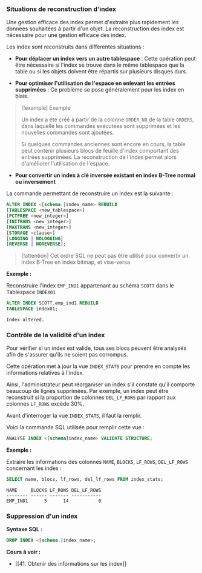### Situations de reconstruction d'index

Une gestion efficace des index permet d'extraire plus rapidement les données souhaitées à partir d'un objet. La reconstruction des index est nécessaire pour une gestion efficace des index.

Les index sont reconstruits dans différentes situations : 

- **Pour déplacer un index vers un autre tablespace** : Cette opération peut être nécessaire si l'index se trouve dans le même tablespace que la table ou si les objets doivent être répartis sur plusieurs disques durs.
  
- **Pour optimiser l'utilisation de l'espace en enlevant les entrées supprimées** : Ce problème se pose généralement pour les index en biais. 

>[!example] Exemple 
>
>Un index a été créé à partir de la colonne `ORDER_NO` de la table `ORDERS`, dans laquelle les commandes exécutées sont supprimées et les nouvelles commandes sont ajoutées. 
>
>Si quelques commandes anciennes sont encore en cours, la table peut contenir plusieurs blocs de feuille d'index comportant des entrées supprimées. La reconstruction de l'index permet alors d'améliorer l'utilisation de l'espace.

- **Pour convertir un index à clé inversée existant en index B-Tree normal ou inversement**

La commande permettant de reconstruire un index est la suivante : 

```SQL
ALTER INDEX <[schema.]index_name> REBUILD
[TABLESPACE <new_tablespace>]
[PCTFREE <new_integer>]
[INITRANS <new_integer>]
[MAXTRANS <new_integer>]
[STORAGE <clause>]
[LOGGING | NOLOGGING]
[REVERSE | NOREVERSE];
```

>[!attention] Cet ordre SQL ne peut pas être utilisé pour convertir un index B-Tree en index bitmap, et vise-versa

**Exemple :**

Reconstruire l'index `EMP_IND1` appartenant au schéma `SCOTT` dans le Tablespace `INDEX01` 

```SQL
ALTER INDEX SCOTT.emp_ind1 REBUILD 
TABLESPACE index01;
```

```
Index altered.
```

### Contrôle de la validité d'un index

Pour vérifier si un index est valide, tous ses blocs peuvent être analysés afin de s'assurer qu'ils ne soient pas corrompus.

Cette opération met à jour la vue `INDEX_STATS` pour prendre en compte les informations relatives à l'index.

Ainsi, l'administrateur peut réorganiser un index s'il constate qu'il comporte beaucoup de lignes supprimées. Par exemple, un index peut être reconstruit si la proportion de colonnes `DEL_LF_ROWS` par rapport aux colonnes `LF_ROWS` excède $30\%$.

Avant d'interroger la vue `INDEX_STATS`, il faut la remplir.

Voici la commande SQL utilisée pour remplir cette vue : 

```SQL
ANALYSE INDEX <[schema]index_name> VALIDATE STRUCTURE;
```

**Exemple :**

Extraire les informations des colonnes `NAME`, `BLOCKS`, `LF_ROWS`, `DEL_LF_ROWS` concernant les index :

```sql
SELECT name, blocs, lf_rows, del_lf_rows FROM index_stats;
```

```
NAME     BLOCKS LF_ROWS DEL_LF_ROWS 
-------- ------ ------- -----------
EMP_IND1      5      14           0
```

### Suppression d'un index 

**Syntaxe SQL :**

```SQL
DROP INDEX <[schema.]index_name>;
```

**Cours à voir :**
- [[41. Obtenir des informations sur les index]]